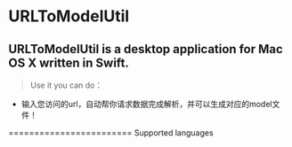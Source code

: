 # URLToModelUtil
## URLToModelUtil is a desktop application for Mac OS X written in Swift. 

> Use it you can do：
* 输入您访问的url，自动帮你请求数据完成解析，并可以生成对应的model文件！

========================
Supported languages

